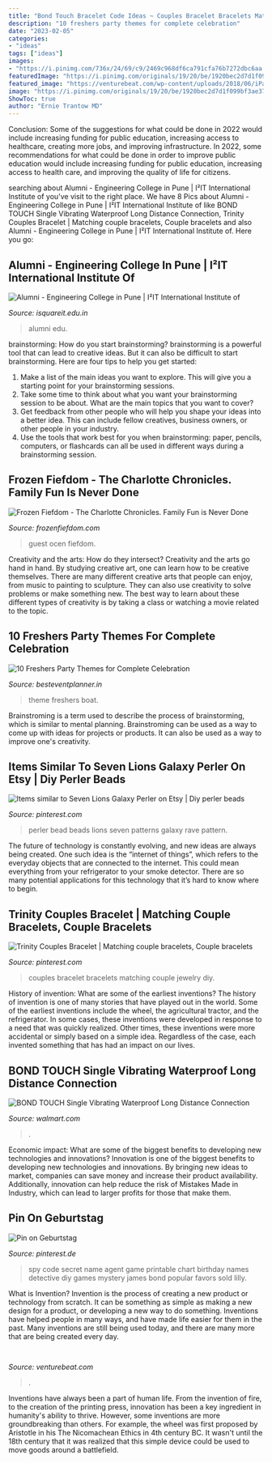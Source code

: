 ```yaml
---
title: "Bond Touch Bracelet Code Ideas ~ Couples Bracelet Bracelets Matching Couple Jewelry Diy"
description: "10 freshers party themes for complete celebration"
date: "2023-02-05"
categories:
- "ideas"
tags: ["ideas"]
images:
- "https://i.pinimg.com/736x/24/69/c9/2469c968df6ca791cfa76b7272dbc6aa.jpg"
featuredImage: "https://i.pinimg.com/originals/19/20/be/1920bec2d7d1f099bf3ae37030d5fb14.jpg"
featured_image: "https://venturebeat.com/wp-content/uploads/2018/06/iPad-YouTube-Sharing.jpg?w=800"
image: "https://i.pinimg.com/originals/19/20/be/1920bec2d7d1f099bf3ae37030d5fb14.jpg"
ShowToc: true
author: "Ernie Trantow MD"
---
```



Conclusion: Some of the suggestions for what could be done in 2022 would include increasing funding for public education, increasing access to healthcare, creating more jobs, and improving infrastructure.
In 2022, some recommendations for what could be done in order to improve public education would include increasing funding for public education, increasing access to health care, and improving the quality of life for citizens.

	

		
searching about Alumni - Engineering College in Pune | I²IT International Institute of you've visit to the right place. We have 8 Pics about Alumni - Engineering College in Pune | I²IT International Institute of like BOND TOUCH Single Vibrating Waterproof Long Distance Connection, Trinity Couples Bracelet | Matching couple bracelets, Couple bracelets and also Alumni - Engineering College in Pune | I²IT International Institute of. Here you go:
		
    
## Alumni - Engineering College In Pune | I²IT International Institute Of

<img loading=lazy src="http://www.isquareit.edu.in/wp-content/uploads/2018/06/alumni_img2_lobby.jpg" onerror="this.onerror=null;this.src='https://tse3.mm.bing.net/th?id=OIP.NtPddZAGpTKinG2bObRs2wHaDi&amp;pid=15.1';" alt="Alumni - Engineering College in Pune | I²IT International Institute of">

_Source: isquareit.edu.in_

>alumni edu. 

	

brainstorming: How do you start brainstorming?
brainstorming is a powerful tool that can lead to creative ideas. But it can also be difficult to start brainstorming. Here are four tips to help you get started: 
1. Make a list of the main ideas you want to explore. This will give you a starting point for your brainstorming sessions.
2. Take some time to think about what you want your brainstorming session to be about. What are the main topics that you want to cover? 
3. Get feedback from other people who will help you shape your ideas into a better idea. This can include fellow creatives, business owners, or other people in your industry. 
4. Use the tools that work best for you when brainstorming: paper, pencils, computers, or flashcards can all be used in different ways during a brainstorming session.

    
## Frozen Fiefdom - The Charlotte Chronicles. Family Fun Is Never Done

<img loading=lazy src="http://frozenfiefdom.com/yahoo_site_admin/assets/images/copper_bracelet.28185326_std.jpg" onerror="this.onerror=null;this.src='https://tse3.mm.bing.net/th?id=OIP.M_93NasPLVLgPqK-lkEUVAAAAA&amp;pid=15.1';" alt="Frozen Fiefdom - The Charlotte Chronicles. Family Fun is Never Done">

_Source: frozenfiefdom.com_

>guest ocen fiefdom. 

	

Creativity and the arts: How do they intersect?
Creativity and the arts go hand in hand. By studying creative art, one can learn how to be creative themselves. There are many different creative arts that people can enjoy, from music to painting to sculpture. They can also use creativity to solve problems or make something new. The best way to learn about these different types of creativity is by taking a class or watching a movie related to the topic.

    
## 10 Freshers Party Themes For Complete Celebration

<img loading=lazy src="https://www.besteventplanner.in/wp-content/uploads/2020/10/boat-theme-fresher-party.jpg" onerror="this.onerror=null;this.src='https://tse4.mm.bing.net/th?id=OIP.1lQ-_IMIkm8Uf9XDnPmRhwHaEU&amp;pid=15.1';" alt="10 Freshers Party Themes for Complete Celebration">

_Source: besteventplanner.in_

>theme freshers boat. 

	

Brainstroming is a term used to describe the process of brainstorming, which is similar to mental planning. Brainstroming can be used as a way to come up with ideas for projects or products. It can also be used as a way to improve one's creativity.

    
## Items Similar To Seven Lions Galaxy Perler On Etsy | Diy Perler Beads

<img loading=lazy src="https://i.pinimg.com/736x/e8/1f/a2/e81fa22e7b802324ccb3dffd7b838d58.jpg" onerror="this.onerror=null;this.src='https://tse3.mm.bing.net/th?id=OIP.0kzw2dGKV_FpPaN0B15wmQHaFj&amp;pid=15.1';" alt="Items similar to Seven Lions Galaxy Perler on Etsy | Diy perler beads">

_Source: pinterest.com_

>perler bead beads lions seven patterns galaxy rave pattern. 

	

The future of technology is constantly evolving, and new ideas are always being created. One such idea is the “internet of things”, which refers to the everyday objects that are connected to the internet. This could mean everything from your refrigerator to your smoke detector. There are so many potential applications for this technology that it’s hard to know where to begin.

    
## Trinity Couples Bracelet | Matching Couple Bracelets, Couple Bracelets

<img loading=lazy src="https://i.pinimg.com/originals/19/20/be/1920bec2d7d1f099bf3ae37030d5fb14.jpg" onerror="this.onerror=null;this.src='https://tse4.mm.bing.net/th?id=OIP.ZOu90MzQ6jEZvRgfWnbivgHaHa&amp;pid=15.1';" alt="Trinity Couples Bracelet | Matching couple bracelets, Couple bracelets">

_Source: pinterest.com_

>couples bracelet bracelets matching couple jewelry diy. 

	

History of invention: What are some of the earliest inventions?
The history of invention is one of many stories that have played out in the world. Some of the earliest inventions include the wheel, the agricultural tractor, and the refrigerator. In some cases, these inventions were developed in response to a need that was quickly realized. Other times, these inventions were more accidental or simply based on a simple idea. Regardless of the case, each invented something that has had an impact on our lives.

    
## BOND TOUCH Single Vibrating Waterproof Long Distance Connection

<img loading=lazy src="https://i5.walmartimages.com/asr/44bf6110-aa94-41a6-9b42-21b517b417c8.b1eb9b544cef42415dc1472d13433f7d.jpeg?odnWidth=1000&amp;odnHeight=1000&amp;odnBg=ffffff" onerror="this.onerror=null;this.src='https://tse2.mm.bing.net/th?id=OIP.V-weYh35xiFOhp1_PvRRGAHaHa&amp;pid=15.1';" alt="BOND TOUCH Single Vibrating Waterproof Long Distance Connection">

_Source: walmart.com_

>. 

	

Economic impact: What are some of the biggest benefits to developing new technologies and innovations?
Innovation is one of the biggest benefits to developing new technologies and innovations. By bringing new ideas to market, companies can save money and increase their product availability. Additionally, innovation can help reduce the risk of Mistakes Made in Industry, which can lead to larger profits for those that make them.

    
## Pin On Geburtstag

<img loading=lazy src="https://i.pinimg.com/736x/24/69/c9/2469c968df6ca791cfa76b7272dbc6aa.jpg" onerror="this.onerror=null;this.src='https://tse1.mm.bing.net/th?id=OIP.De9ilswOz0mgoTaN_UCvxQHaHa&amp;pid=15.1';" alt="Pin on Geburtstag">

_Source: pinterest.de_

>spy code secret name agent game printable chart birthday names detective diy games mystery james bond popular favors sold lilly. 

	

What is Invention?
Invention is the process of creating a new product or technology from scratch. It can be something as simple as making a new design for a product, or developing a new way to do something. Inventions have helped people in many ways, and have made life easier for them in the past. Many inventions are still being used today, and there are many more that are being created every day.

    
## 

<img loading=lazy src="https://venturebeat.com/wp-content/uploads/2018/06/iPad-YouTube-Sharing.jpg?w=800" onerror="this.onerror=null;this.src='https://tse1.mm.bing.net/th?id=OIP.aosGBiSwfQX0AHno56hl5QHaFO&amp;pid=15.1';" alt="">

_Source: venturebeat.com_

>. 

	

Inventions have always been a part of human life. From the invention of fire, to the creation of the printing press, innovation has been a key ingredient in humanity's ability to thrive. However, some inventions are more groundbreaking than others. For example, the wheel was first proposed by Aristotle in his The Nicomachean Ethics in 4th century BC. It wasn't until the 18th century that it was realized that this simple device could be used to move goods around a battlefield.

